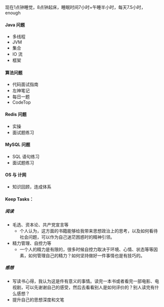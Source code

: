

现在1点钟睡觉，8点钟起床，睡眠时间7小时+午睡半小时，每天7.5小时，enough

#### Java 问题

- 多线程
- JVM
- 集合
- IO 流
- 框架

#### 算法问题

- 代码面试指南
- 左神笔记
- 每日一题
- CodeTop

#### Redis 问题

- 实操
- 面试题练习

#### MySQL 问题

- SQL 语句练习
- 面试题练习

#### OS 与 计网

- 知识回顾，连成体系

#### Keep Tasks：

##### 阅读

- 毛选、资本论、共产党宣言等
    - 个人认为，这方面的书籍能够给我带来思想政治上的思考，以及如何看待社会问题，可以作为自己迷茫困惑时的精神引领。
- 精力管理、自控力等
    - 一个人的精力是有限的，很多时候自控力取决于环境、心情、状态等等因素，如何管理自己的精力？如何坚持做好一件事情也是有技巧的。

##### 感想

- 写读书心得，我认为这是件有意义的事情。读完一本书或者看完一部电影、电视剧，可以先谢谢自己的感受，然后去看看别人是如何评价的？别人读完有什么感想？
- 提升自己的思想深度和文笔

